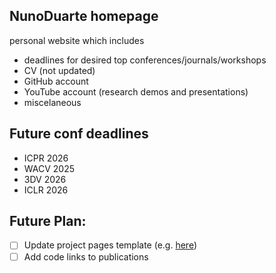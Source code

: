 ## NunoDuarte homepage
personal website which includes
- deadlines for desired top conferences/journals/workshops
- CV (not updated)
- GitHub account 
- YouTube account (research demos and presentations)
- miscelaneous

## Future conf deadlines
- ICPR 2026
- WACV 2025
- 3DV 2026
- ICLR 2026
  
## Future Plan:
- [ ] Update project pages template (e.g. [here](https://github.com/nerfies/nerfies.github.io/tree/main)) 
- [ ] Add code links to publications
